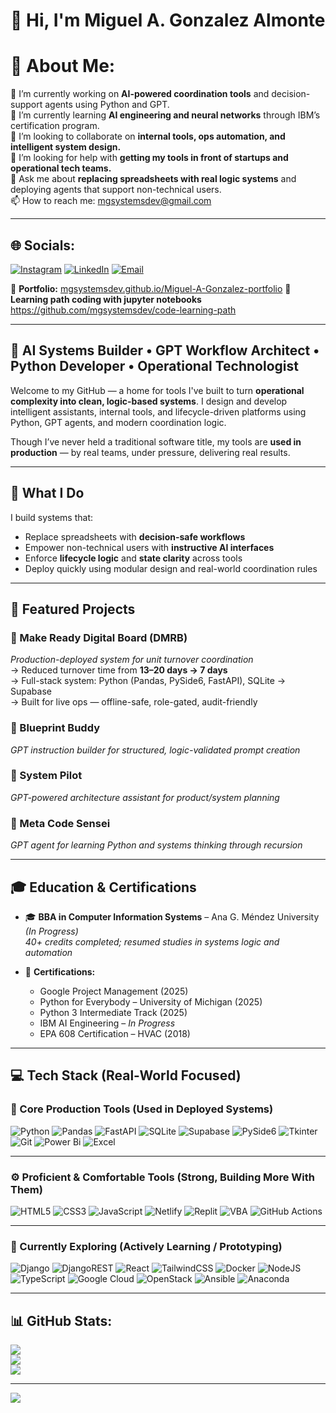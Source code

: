 # 👋 Hi, I'm Miguel A. Gonzalez Almonte

# 💫 About Me:
🔭 I’m currently working on **AI-powered coordination tools** and decision-support agents using Python and GPT.<br>
🌱 I’m currently learning **AI engineering and neural networks** through IBM’s certification program.<br>
👯 I’m looking to collaborate on **internal tools, ops automation, and intelligent system design.**<br>
🤔 I’m looking for help with **getting my tools in front of startups and operational tech teams.**<br>
💬 Ask me about **replacing spreadsheets with real logic systems** and deploying agents that support non-technical users.<br>
📫 How to reach me: [mgsystemsdev@gmail.com](mailto:mgsystemsdev@gmail.com)

---

## 🌐 Socials:
[![Instagram](https://img.shields.io/badge/Instagram-%23E4405F.svg?logo=Instagram&logoColor=white)](https://www.instagram.com/mg_system_dev/)
[![LinkedIn](https://img.shields.io/badge/LinkedIn-%230077B5.svg?logo=linkedin&logoColor=white)](https://linkedin.com/in/miguel-gonzalez-8a389791)
[![Email](https://img.shields.io/badge/Email-D14836?logo=gmail&logoColor=white)](mailto:mg.systems.dev@gmail.com)

📁 **Portfolio:** [mgsystemsdev.github.io/Miguel-A-Gonzalez-portfolio](https://mgsystemsdev.github.io/Miguel-A-Gonzalez-portfolio)
📁 **Learning path coding with jupyter notebooks**  https://github.com/mgsystemsdev/code-learning-path

---

## 🧠 AI Systems Builder • GPT Workflow Architect • Python Developer • Operational Technologist

Welcome to my GitHub — a home for tools I've built to turn **operational complexity into clean, logic-based systems**. I design and develop intelligent assistants, internal tools, and lifecycle-driven platforms using Python, GPT agents, and modern coordination logic.

Though I’ve never held a traditional software title, my tools are **used in production** — by real teams, under pressure, delivering real results.

---

## 🔧 What I Do

I build systems that:
- Replace spreadsheets with **decision-safe workflows**
- Empower non-technical users with **instructive AI interfaces**
- Enforce **lifecycle logic** and **state clarity** across tools
- Deploy quickly using modular design and real-world coordination rules

---

## 🚀 Featured Projects

### 🔹 Make Ready Digital Board (DMRB)
*Production-deployed system for unit turnover coordination*  
→ Reduced turnover time from **13–20 days → 7 days**  
→ Full-stack system: Python (Pandas, PySide6, FastAPI), SQLite → Supabase  
→ Built for live ops — offline-safe, role-gated, audit-friendly

### 🔹 Blueprint Buddy
*GPT instruction builder for structured, logic-validated prompt creation*

### 🔹 System Pilot
*GPT-powered architecture assistant for product/system planning*

### 🔹 Meta Code Sensei
*GPT agent for learning Python and systems thinking through recursion*

---

## 🎓 Education & Certifications

- 🎓 **BBA in Computer Information Systems** – Ana G. Méndez University *(In Progress)*  
  *40+ credits completed; resumed studies in systems logic and automation*

- 🧾 **Certifications:**
  - Google Project Management (2025)
  - Python for Everybody – University of Michigan (2025)
  - Python 3 Intermediate Track (2025)
  - IBM AI Engineering – *In Progress*
  - EPA 608 Certification – HVAC (2018)

---

## 💻 Tech Stack (Real-World Focused)

### 🧠 Core Production Tools (Used in Deployed Systems)
![Python](https://img.shields.io/badge/python-3670A0?style=for-the-badge&logo=python&logoColor=ffdd54)
![Pandas](https://img.shields.io/badge/pandas-%23150458.svg?style=for-the-badge&logo=pandas&logoColor=white)
![FastAPI](https://img.shields.io/badge/FastAPI-005571?style=for-the-badge&logo=fastapi)
![SQLite](https://img.shields.io/badge/sqlite-%2307405e.svg?style=for-the-badge&logo=sqlite&logoColor=white)
![Supabase](https://img.shields.io/badge/Supabase-3ECF8E?style=for-the-badge&logo=supabase&logoColor=white)
![PySide6](https://img.shields.io/badge/PySide6-%23121011.svg?style=for-the-badge&logo=qt&logoColor=white)
![Tkinter](https://img.shields.io/badge/Tkinter-%23323330.svg?style=for-the-badge&logo=python&logoColor=white)
![Git](https://img.shields.io/badge/git-%23F05033.svg?style=for-the-badge&logo=git&logoColor=white)
![Power Bi](https://img.shields.io/badge/power_bi-F2C811?style=for-the-badge&logo=powerbi&logoColor=black)
![Excel](https://img.shields.io/badge/Excel-A4C639?style=for-the-badge&logo=microsoft-excel&logoColor=white)

---

### ⚙️ Proficient & Comfortable Tools (Strong, Building More With Them)
![HTML5](https://img.shields.io/badge/html5-%23E34F26.svg?style=for-the-badge&logo=html5&logoColor=white)
![CSS3](https://img.shields.io/badge/css3-%231572B6.svg?style=for-the-badge&logo=css3&logoColor=white)
![JavaScript](https://img.shields.io/badge/javascript-%23323330.svg?style=for-the-badge&logo=javascript&logoColor=%23F7DF1E)
![Netlify](https://img.shields.io/badge/netlify-%23000000.svg?style=for-the-badge&logo=netlify&logoColor=#00C7B7)
![Replit](https://img.shields.io/badge/Replit-667881?style=for-the-badge&logo=replit&logoColor=white)
![VBA](https://img.shields.io/badge/VBA-003B49?style=for-the-badge&logo=microsoft-excel&logoColor=white)
![GitHub Actions](https://img.shields.io/badge/github%20actions-%232671E5.svg?style=for-the-badge&logo=githubactions&logoColor=white)

---

### 🧪 Currently Exploring (Actively Learning / Prototyping)
![Django](https://img.shields.io/badge/django-%23092E20.svg?style=for-the-badge&logo=django&logoColor=white)
![DjangoREST](https://img.shields.io/badge/DJANGO-REST-ff1709?style=for-the-badge&logo=django&logoColor=white&color=ff1709&labelColor=gray)
![React](https://img.shields.io/badge/react-%2320232a.svg?style=for-the-badge&logo=react&logoColor=%2361DAFB)
![TailwindCSS](https://img.shields.io/badge/tailwindcss-%2338B2AC.svg?style=for-the-badge&logo=tailwind-css&logoColor=white)
![Docker](https://img.shields.io/badge/docker-%230db7ed.svg?style=for-the-badge&logo=docker&logoColor=white)
![NodeJS](https://img.shields.io/badge/node.js-6DA55F?style=for-the-badge&logo=node.js&logoColor=white)
![TypeScript](https://img.shields.io/badge/typescript-%23007ACC.svg?style=for-the-badge&logo=typescript&logoColor=white)
![Google Cloud](https://img.shields.io/badge/GoogleCloud-%234285F4.svg?style=for-the-badge&logo=google-cloud&logoColor=white)
![OpenStack](https://img.shields.io/badge/Openstack-%23f01742.svg?style=for-the-badge&logo=openstack&logoColor=white)
![Ansible](https://img.shields.io/badge/ansible-%231A1918.svg?style=for-the-badge&logo=ansible&logoColor=white)
![Anaconda](https://img.shields.io/badge/Anaconda-%2344A833.svg?style=for-the-badge&logo=anaconda&logoColor=white)


---

## 📊 GitHub Stats:
![](https://github-readme-stats.vercel.app/api?username=mgsystemsdev&theme=dark&hide_border=false&include_all_commits=true&count_private=true)<br/>
![](https://nirzak-streak-stats.vercel.app/?user=mgsystemsdev&theme=dark&hide_border=false)<br/>
![](https://github-readme-stats.vercel.app/api/top-langs/?username=mgsystemsdev&theme=dark&hide_border=false&include_all_commits=true&count_private=true&layout=compact)

---

[![](https://visitcount.itsvg.in/api?id=mgsystemsdev&icon=0&color=0)](https://visitcount.itsvg.in)

<!-- Proudly created with GPRM ( https://gprm.itsvg.in ) -->

<!--
**mgsystemsdev/mgsystemsdev** is a ✨ _special_ ✨ repository because its `README.md` (this file) appears on your GitHub profile.

Here are some ideas to get you started:

- 🔭 I’m currently working on ...
- 🌱 I’m currently learning ...
- 👯 I’m looking to collaborate on ...
- 🤔 I’m looking for help with ...
- 💬 Ask me about ...
- 📫 How to reach me: ...
- 😄 Pronouns: ...
- ⚡ Fun fact: ...
-->
